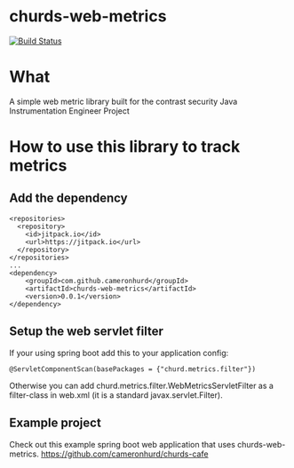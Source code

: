 # churds-web-metrics
[![Build Status](https://travis-ci.com/cameronhurd/churds-web-metrics.svg?branch=master)](https://travis-ci.com/cameronhurd/churds-web-metrics)

# What
A simple web metric library built for the contrast security Java Instrumentation Engineer Project

# How to use this library to track metrics
## Add the dependency
```
<repositories>
  <repository>
    <id>jitpack.io</id>
    <url>https://jitpack.io</url>
  </repository>
</repositories>
... 
<dependency>
    <groupId>com.github.cameronhurd</groupId>
    <artifactId>churds-web-metrics</artifactId>
    <version>0.0.1</version>
</dependency>
```
## Setup the web servlet filter
If your using spring boot add this to your application config:
```
@ServletComponentScan(basePackages = {"churd.metrics.filter"})
```
Otherwise you can add churd.metrics.filter.WebMetricsServletFilter as a filter-class in web.xml (it is a standard javax.servlet.Filter).

## Example project
Check out this example spring boot web application that uses churds-web-metrics. 
https://github.com/cameronhurd/churds-cafe
